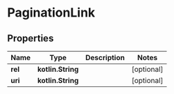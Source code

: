 
# PaginationLink

## Properties
Name | Type | Description | Notes
------------ | ------------- | ------------- | -------------
**rel** | **kotlin.String** |  |  [optional]
**uri** | **kotlin.String** |  |  [optional]




